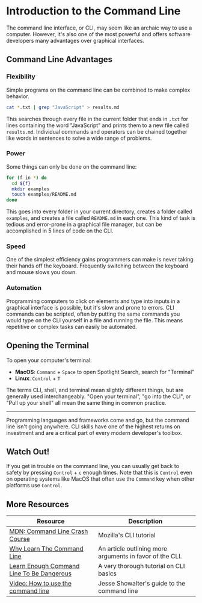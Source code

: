 # Introduction to the Command Line

The command line interface, or CLI, may seem like an archaic way to use a computer. However, it's also one of the most powerful and offers software developers many advantages over graphical interfaces.

## Command Line Advantages

### Flexibility

Simple programs on the command line can be combined to make complex behavior.

```bash
cat *.txt | grep "JavaScript" > results.md
```

This searches through every file in the current folder that ends in `.txt` for lines containing the word "JavaScript" and prints them to a new file called `results.md`. Individual commands and operators can be chained together like words in sentences to solve a wide range of problems.

### Power

Some things can only be done on the command line:

```bash
for (f in *) do
  cd ${f}
  mkdir examples
  touch examples/README.md
done
```

This goes into every folder in your current directory, creates a folder called `examples`, and creates a file called `README.md` in each one. This kind of task is tedious and error-prone in a graphical file manager, but can be accomplished in 5 lines of code on the CLI.

### Speed

One of the simplest efficiency gains programmers can make is never taking their hands off the keyboard. Frequently switching between the keyboard and mouse slows you down.

### Automation

Programming computers to click on elements and type into inputs in a graphical interface is possible, but it's slow and prone to errors. CLI commands can be scripted, often by putting the same commands you would type on the CLI yourself in a file and running the file. This means repetitive or complex tasks can easily be automated.

## Opening the Terminal

To open your computer's terminal:

* **MacOS**: `Command` + `Space` to open Spotlight Search, search for "Terminal"
* **Linux**:  `Control` + `T`

The terms CLI, shell, and terminal mean slightly different things, but are generally used interchangeably. "Open your terminal", "go into the CLI", or "Pull up your shell" all mean the same thing in common practice.

---

Programming languages and frameworks come and go, but the command line isn't going anywhere. CLI skills have one of the highest returns on investment and are a critical part of every modern developer's toolbox.

## Watch Out!

If you get in trouble on the command line, you can usually get back to safety by pressing `Control` + `c` enough times. Note that this is `Control` even on operating systems like MacOS that often use the `Command` key when other platforms use `Control`.

## More Resources

| Resource | Description |
| --- | --- |
| [MDN: Command Line Crash Course](https://developer.mozilla.org/en-US/docs/Learn/Tools_and_testing/Understanding_client-side_tools/Command_line) | Mozilla's CLI tutorial |
| [Why Learn The Command Line](https://www.dataquest.io/blog/why-learn-the-command-line/) | An article outlining more arguments in favor of the CLI. |
| [Learn Enough Command Line To Be Dangerous](https://www.learnenough.com/command-line-tutorial) | A very thorough tutorial on CLI basics |
| [Video: How to use the command line](https://www.youtube.com/watch?v=5XgBd6rjuDQ) | Jesse Showalter's guide to the command line |
